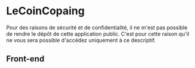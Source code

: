 # LeCoinCopaing
Pour des raisons de sécurité et de confidentialité, il ne m'est pas possible de rendre le dépôt de cette application public. 
C'est pour cette raison qu'il ne vous sera possible d'accédez uniquement à ce descriptif.

## Front-end
